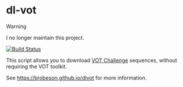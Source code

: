 # dl-vot

> [!WARNING]
> I no longer maintain this project.

[![Build
Status](https://travis-ci.com/brobeson/dlvot.svg?branch=master)](https://travis-ci.com/brobeson/dlvot)

This script allows you to download [VOT Challenge](http://votchallenge.net/)
sequences, without requiring the VOT toolkit.

See https://brobeson.github.io/dlvot for more information.
